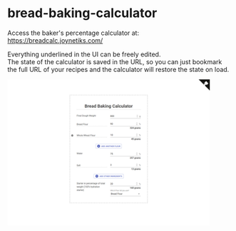 # bread-baking-calculator

Access the baker's percentage calculator at: https://breadcalc.joynetiks.com/

Everything underlined in the UI can be freely edited.  
The state of the calculator is saved in the URL, so you can just bookmark the full URL of your recipes and the calculator will restore the state on load.

<img src="./assets/screenshot.png" width="90%" />
